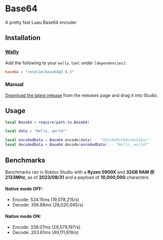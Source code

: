 # Base64

A pretty fast Luau Base64 encoder

## Installation

### [Wally](https://wally.run/)

Add the following to your `wally.toml` under `[dependencies]`:

```toml
base64 = "reselim/base64@2.0.3"
```

### Manual

[Download the latest release](https://github.com/Reselim/Base64/releases/download/latest/Base64.rbxm) from the releases page and drag it into Studio.

## Usage

```lua
local Base64 = require(path.to.Base64)

local data = "Hello, world!"

local encodedData = Base64.encode(data) -- "SGVsbG8sIHdvcmxkIQ=="
local decodedData = Base64.decode(encodedData) -- "Hello, world!"
```

## Benchmarks

Benchmarks ran in Roblox Studio with a **Ryzen 5900X** and **32GB RAM @ 2133MHz**, as of **2023/08/31** and a payload of **10,000,000** characters

#### Native mode OFF:
- Encode: 524.15ms (19,078,215/s)
- Decode: 356.88ms (28,020,045/s)

#### Native mode ON:
- Encode: 338.07ms (29,579,197/s)
- Decode: 203.61ms (49,111,619/s)